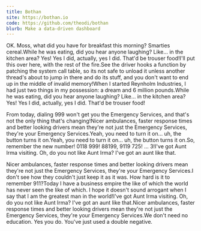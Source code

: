 ```yaml
---
title: Bothan
site: https://bothan.io
code: https://github.com/theodi/bothan
blurb: Make a data-driven dashboard
---
```


OK. Moss, what did you have for breakfast this morning? Smarties cereal.While he was eating, did you hear anyone laughing? Like... in the kitchen area? Yes! Yes I did, actually, yes I did. That'd be trouser food!I'll put this over here, with the rest of the fire.See the driver hooks a function by patching the system call table, so its not safe to unload it unless another thread's about to jump in there and do its stuff, and you don't want to end up in the middle of invalid memory!When I started Reynholm Industries, I had just two things in my possession: a dream and 6 million pounds.While he was eating, did you hear anyone laughing? Like... in the kitchen area? Yes! Yes I did, actually, yes I did. That'd be trouser food!

From today, dialing 999 won't get you the Emergency Services, and that's not the only thing that's changing!Nicer ambulances, faster response times and better looking drivers mean they're not just the Emergency Services, they're your Emergency Services.Yeah, you need to turn it on... uh, the button turns it on.Yeah, you need to turn it on... uh, the button turns it on.So, remember the new number! 0118 999! 88199, 9119 725! ... 3!I've got Aunt Irma visiting. Oh, do you not like Aunt Irma? I've got an aunt like that.

Nicer ambulances, faster response times and better looking drivers mean they're not just the Emergency Services, they're your Emergency Services.I don't see how they couldn't just keep it as it was. How hard is it to remember 911?Today I have a business empire the like of which the world has never seen the like of which. I hope it doesn't sound arrogant when I say that I am the greatest man in the world!I've got Aunt Irma visiting. Oh, do you not like Aunt Irma? I've got an aunt like that.Nicer ambulances, faster response times and better looking drivers mean they're not just the Emergency Services, they're your Emergency Services.We don't need no education. Yes you do. You've just used a double negative.
